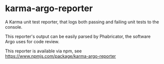 # karma-argo-reporter

A Karma unit test reporter, that logs both passing and failing unit tests to the console.

This reporter's output can be easily parsed by Phabricator, the software Argo uses for code review.

This reporter is available via npm, see https://www.npmjs.com/package/karma-argo-reporter